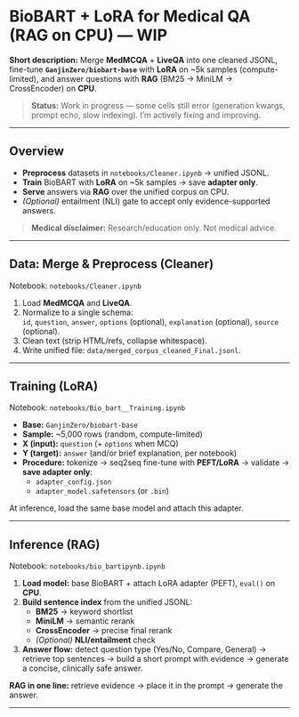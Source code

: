 # BioBART + LoRA for Medical QA (RAG on CPU) — WIP

**Short description:** Merge **MedMCQA** + **LiveQA** into one cleaned JSONL, fine-tune **`GanjinZero/biobart-base`** with **LoRA** on ~5k samples (compute-limited), and answer questions with **RAG** (BM25 → MiniLM → CrossEncoder) on **CPU**.

> **Status:** Work in progress — some cells still error (generation kwargs, prompt echo, slow indexing). I’m actively fixing and improving.

---

## Overview

- **Preprocess** datasets in `notebooks/Cleaner.ipynb` → unified JSONL.  
- **Train** BioBART with **LoRA** on ~5k samples → save **adapter only**.  
- **Serve** answers via **RAG** over the unified corpus on CPU.  
- *(Optional)* entailment (NLI) gate to accept only evidence-supported answers.

> **Medical disclaimer:** Research/education only. Not medical advice.

---

## Data: Merge & Preprocess (Cleaner)

Notebook: `notebooks/Cleaner.ipynb`

1. Load **MedMCQA** and **LiveQA**.  
2. Normalize to a single schema:  
   `id`, `question`, `answer`, `options` (optional), `explanation` (optional), `source` (optional).  
3. Clean text (strip HTML/refs, collapse whitespace).  
4. Write unified file: `data/merged_corpus_cleaned_Final.jsonl`.

---

## Training (LoRA)

Notebook: `notebooks/Bio_bart__Training.ipynb`

- **Base:** `GanjinZero/biobart-base`  
- **Sample:** ~5,000 rows (random, compute-limited)  
- **X (input):** `question` (+ `options` when MCQ)  
- **Y (target):** `answer` (and/or brief explanation, per notebook)  
- **Procedure:** tokenize → seq2seq fine-tune with **PEFT/LoRA** → validate → **save adapter only**:
  - `adapter_config.json`
  - `adapter_model.safetensors` (or `.bin`)

At inference, load the same base model and attach this adapter.

---

## Inference (RAG)

Notebook: `notebooks/bio_bartipynb.ipynb`

1. **Load model:** base BioBART + attach LoRA adapter (PEFT), `eval()` on **CPU**.  
2. **Build sentence index** from the unified JSONL:  
   - **BM25** → keyword shortlist  
   - **MiniLM** → semantic rerank  
   - **CrossEncoder** → precise final rerank  
   - *(Optional)* **NLI/entailment** check  
3. **Answer flow:** detect question type (Yes/No, Compare, General) → retrieve top sentences → build a short prompt with evidence → generate a concise, clinically safe answer.

**RAG in one line:** retrieve evidence → place it in the prompt → generate the answer.

---

